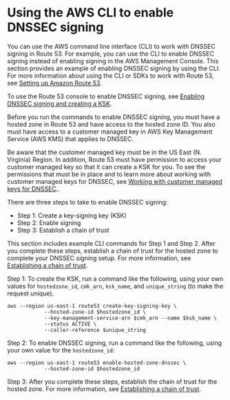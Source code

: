 # Using the AWS CLI to enable DNSSEC signing<a name="dns-configuring-dnssec-cli"></a>

You can use the AWS command line interface \(CLI\) to work with DNSSEC signing in Route 53\. For example, you can use the CLI to enable DNSSEC signing instead of enabling signing in the AWS Management Console\. This section provides an example of enabling DNSSEC signing by using the CLI\. For more information about using the CLI or SDKs to work with Route 53, see [Setting up Amazon Route 53](setting-up-route-53.md)\.

To use the Route 53 console to enable DNSSEC signing, see [Enabling DNSSEC signing and creating a KSK](dns-configuring-dnssec-enable-signing.md#dns-configuring-dnssec-enable)\.

Before you run the commands to enable DNSSEC signing, you must have a hosted zone in Route 53 and have access to the hosted zone ID\. You also must have access to a customer managed key in AWS Key Management Service \(AWS KMS\) that applies to DNSSEC\. 

Be aware that the customer managed key must be in the US East \(N\. Virginia\) Region\. In addition, Route 53 must have permission to access your customer managed key so that it can create a KSK for you\. To see the permissions that must be in place and to learn more about working with customer managed keys for DNSSEC, see [Working with customer managed keys for DNSSEC](dns-configuring-dnssec-cmk-requirements.md)\.\.

There are three steps to take to enable DNSSEC signing: 
+ Step 1: Create a key\-signing key \(KSK\)
+ Step 2: Enable signing
+ Step 3: Establish a chain of trust

This section includes example CLI commands for Step 1 and Step 2\. After you complete these steps, establish a chain of trust for the hosted zone to complete your DNSSEC signing setup\. For more information, see [Establishing a chain of trust](dns-configuring-dnssec-enable-signing.md#dns-configuring-dnssec-chain-of-trust)\.

Step 1: To create the KSK, run a command like the following, using your own values for `hostedzone_id`, `cmk_arn`, `ksk_name`, and `unique_string` \(to make the request unique\)\.

```
aws --region us-east-1 route53 create-key-signing-key \
			--hosted-zone-id $hostedzone_id \
			--key-management-service-arn $cmk_arn --name $ksk_name \
			--status ACTIVE \
			--caller-reference $unique_string
```

Step 2: To enable DNSSEC signing, run a command like the following, using your own value for the `hostedzone_id`:

```
aws --region us-east-1 route53 enable-hosted-zone-dnssec \
			--hosted-zone-id $hostedzone_id
```

Step 3: After you complete these steps, establish the chain of trust for the hosted zone\. For more information, see [Establishing a chain of trust](dns-configuring-dnssec-enable-signing.md#dns-configuring-dnssec-chain-of-trust)\.